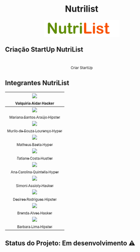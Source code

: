 <h1 align="center"> Nutrilist</h1>

<p align="center">
  <img align="center" src="img/nutrilist.png" width=250> <br>
</p>


## Criação StartUp NutriList
<p align="center">
    <br> <sub> Criar StartUp </sub>
</p>


## Integrantes NutriList

[<img src="https://media-exp1.licdn.com/dms/image/C4D03AQHICUvO6Kcfvw/profile-displayphoto-shrink_400_400/0?e=1599696000&v=beta&t=kZAsZ5Nd-6IDGDpMjMYhlTi-UXIhI9RL5fswLd28jsQ" width=115 > <br> <sub> Valquiria Aidar Hacker </sub>](https://www.linkedin.com/in/val-aidar) | 
| :---: |
[<img src="https://media-exp1.licdn.com/dms/image/C4E03AQF--_PNG4hOqA/profile-displayphoto-shrink_400_400/0?e=1599696000&v=beta&t=HCAx6yB_At_Wq1Fek8hEPl2MAIpDw-Gpaz3PwHZi5nU" width=115 >_<br>_<sub> Mariana Santos Araújo Hipster </sub>](https://www.linkedin.com/in/marianascaraujo/) |
[<img src="https://media-exp1.licdn.com/dms/image/C5603AQFF_L24iHTaBg/profile-displayphoto-shrink_400_400/0?e=1600905600&v=beta&t=t153b3jcoWQkKcvy9ooxU8x6etUuqIjTAMCQGu1m02k" width=115 >_<br>_<sub> Murilo de Souza Lourenço Hyper </sub>](https://www.linkedin.com/in/murilodsl/) |
[<img src="https://media-exp1.licdn.com/dms/image/C4D03AQFIVUGtKOJC1g/profile-displayphoto-shrink_400_400/0?e=1600905600&v=beta&t=kWR9C30OajxQAZ7zYmJXo2_fT86utQIAg4_Km-iCwpE" width=115 >_<br>_<sub> Matheus Baeta Hyper </sub>](https://www.linkedin.com/in/mhbaeta/) |
[<img src="https://media-exp1.licdn.com/dms/image/C4D03AQHA6kR-kprgsA/profile-displayphoto-shrink_400_400/0?e=1600905600&v=beta&t=-3TEx213he1uCHEhB_iEWXprophoVSjFwavXB_tI1Nw" width=115 >_<br>_<sub> Tatiane Costa Hustler </sub>](https://www.linkedin.com/in/tatianemikamicosta/) |
[<img src="https://media-exp1.licdn.com/dms/image/C4D03AQESK1mNEaYSyA/profile-displayphoto-shrink_400_400/0?e=1600905600&v=beta&t=rmh849D9vG7h7M79V9EwzegkjIFC1Hk7xvnttHQU6bE" width=115 >_<br>_<sub> Ana Carolina Quintella Hyper </sub>](https://www.linkedin.com/in/ana-carolina-quintella-b1071388/) |
[<img src="https://media-exp1.licdn.com/dms/image/C5603AQHLkraxJT08hA/profile-displayphoto-shrink_400_400/0?e=1600905600&v=beta&t=SE1JJoBwxarQ9ssU5COaEpiON-PP5sE_zShvymqnfbM" width=115 >_<br>_<sub> Simoni Accioly Hacker </sub>](https://www.linkedin.com/in/simoni-accioly-4283604b/) | 
[<img src="https://media-exp1.licdn.com/dms/image/C4D03AQGjSmf6kh92mg/profile-displayphoto-shrink_400_400/0?e=1600905600&v=beta&t=fFj7Bx525bWnSsHLslm9HiXcp2fjJq8Z77wnz1VNXyA" width=115 >_<br>_<sub> Desiree Rodrigues Hipster </sub>](https://www.linkedin.com/in/desireemartinsrodrigues/) | 
[<img src="https://media-exp1.licdn.com/dms/image/C5603AQFvOrOj4ORMaw/profile-displayphoto-shrink_400_400/0?e=1600905600&v=beta&t=BlxupjUwXcvTXFSXEitp_Xk7Yfh16IN28G80AXJmlMM" width=115 >_<br>_<sub> Brenda Alves Hacker </sub>](https://www.linkedin.com/in/desireemartinsrodrigues/) | 
[<img src="https://media-exp1.licdn.com/dms/image/C4D03AQHO2M4hutLYng/profile-displayphoto-shrink_400_400/0?e=1600905600&v=beta&t=XaEuucM5AeY9eJ4ikpjyTkw69zjb4FKvs-ixcsn5I9c" width=115 >_<br>_<sub> Barbara Lima Hipster </sub>](https://www.linkedin.com/in/barbara-lima00/) | 

## Status do Projeto: Em desenvolvimento :warning:


